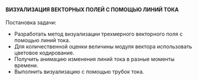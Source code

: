 #### ВИЗУАЛИЗАЦИЯ ВЕКТОРНЫХ ПОЛЕЙ С ПОМОЩЬЮ ЛИНИЙ ТОКА

Постановка задачи:
- Разработать метод визуализации трехмерного векторного поля с помощью линий тока.
- Для количественной оценки величины модуля вектора использовать цветовое кодирование.
- Получить анимацию изменения линий тока в разные моменты времени.
- Выполнить визуализацию с помощью трубок тока.

